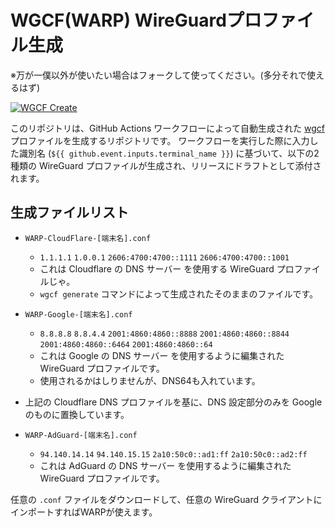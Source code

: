 # WGCF(WARP) WireGuardプロファイル生成

※万が一僕以外が使いたい場合はフォークして使ってください。(多分それで使えるはず)

[![WGCF Create](https://github.com/SyameimaruKoa-company/wgcf-WireGuard/actions/workflows/blank.yml/badge.svg?event=workflow_run)](https://github.com/SyameimaruKoa-company/wgcf-WireGuard/actions/workflows/blank.yml)

このリポジトリは、GitHub Actions ワークフローによって自動生成された [wgcf](https://github.com/ViRb3/wgcf) プロファイルを生成するリポジトリです。
ワークフローを実行した際に入力した識別名 (`${{ github.event.inputs.terminal_name }}`) に基づいて、以下の2種類の WireGuard プロファイルが生成され、リリースにドラフトとして添付されます。

## 生成ファイルリスト

* `WARP-CloudFlare-[端末名].conf`
    *   `1.1.1.1` `1.0.0.1` `2606:4700:4700::1111` `2606:4700:4700::1001`
    * これは Cloudflare の DNS サーバー を使用する WireGuard プロファイルじゃ。
    * `wgcf generate` コマンドによって生成されたそのままのファイルです。

* `WARP-Google-[端末名].conf`
    * `8.8.8.8` `8.8.4.4` `2001:4860:4860::8888` `2001:4860:4860::8844` `2001:4860:4860::6464` `2001:4860:4860::64`  
    * これは Google の DNS サーバー を使用するように編集された WireGuard プロファイルです。
    * 使用されるかはしりませんが、DNS64も入れています。
* 上記の Cloudflare DNS プロファイルを基に、DNS 設定部分のみを Google のものに置換しています。

* `WARP-AdGuard-[端末名].conf`
    * `94.140.14.14` `94.140.15.15` `2a10:50c0::ad1:ff` `2a10:50c0::ad2:ff`  
    * これは AdGuard の DNS サーバー を使用するように編集された WireGuard プロファイルです。

任意の `.conf` ファイルをダウンロードして、任意の WireGuard クライアントにインポートすればWARPが使えます。

